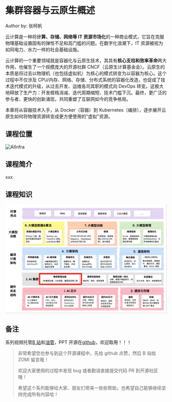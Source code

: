 <!--Copyright © ZOMI 适用于[License](https://github.com/Infrasys-AI/AIInfra)版权许可-->

# 集群容器与云原生概述

Author by: 张柯帆

云计算是一种将**计算、存储、网络等 IT 资源市场化**的一种商业模式，它旨在克服物理基础设置固有的弹性不足和高门槛的问题。在数字化浪潮下，IT 资源被视为如同电力、水力一样的社会基础设施。

云计算的一个重要领域就是容器化与云原生技术，其具有**核心支柱和效率革命**两大作用，也催生了一个规模庞大的开源社群 CNCF（云原生计算基金会）。云原生的本质是将过去以物理机（也包括虚拟机）为核心的模式转变为以容器为核心。这个过程中不仅涉及 CPU/内存、网络、存储、分布式系统的容器化改造，也促成了技术迭代模式的升级，从过去开发、运维各司其职的模式向 DevOps 转变。这极大地释放了生产力：开发桎梏消减、迭代周期缩短、技术门槛下沉。最终，更广泛的参与者、更快的创新涌现，共同重塑了互联网如今的竞争格局。

本章将从容器技术入手，从 Docker（容器）到 Kubernetes（编排），逐步展开云原生如何将物理资源转变成更方便使用的"虚拟"资源。

## 课程位置

![AIInfra](./images/arch01.png)

## 课程简介

xxx

## 课程知识

![AIInfra](./images/arch02.png)

## 备注

系列视频托管[B 站](https://space.bilibili.com/517221395)和[油管](https://www.youtube.com/@ZOMI666/playlists)，PPT 开源在[github](https://github.com/Infrasys-AI/AIInfra)，欢迎取用！！！

> 非常希望您也参与到这个开源课程中，先给 github 点赞，然后 B 站给 ZOMI 留言哦！
>
> 欢迎大家使用的过程中发现 bug 或者勘误直接提交代码 PR 到开源社区哦！
>
> 希望这个系列能够给大家、朋友们带来一些些帮助，也希望自己能够继续坚持完成所有内容哈！
